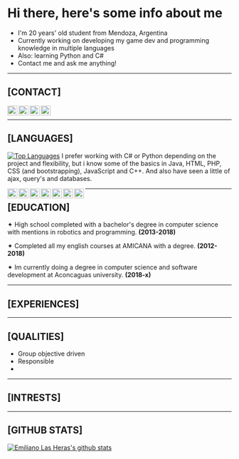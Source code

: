#  Hi there, here's some info about me

-  I'm 20 years' old student from Mendoza, Argentina
-  Currently working on developing my game dev and programming knowledge in multiple languages
-  Also: learning Python and C#
-  Contact me and ask me anything!

___

##  [CONTACT]

<a href = "mailto: emilasheras.uni@gmail.com"><img align="left" alt="emilasheras | Gmail" width="22px" src="https://cdn.jsdelivr.net/npm/simple-icons@3.5.0/icons/gmail.svg" /></a>
[<img align="left" alt="emilasheras | Twitter" width="22px" src="https://cdn.jsdelivr.net/npm/simple-icons@3.5.0/icons/twitter.svg" />][twitter]
[<img align="left" alt="emilasheras | Linked-In" width="22px" src="https://cdn.jsdelivr.net/npm/simple-icons@3.5.0/icons/linkedin.svg" />][linkedin]
[<img align="left" alt="emilasheras | Instagram" width="22px" src="https://cdn.jsdelivr.net/npm/simple-icons@3.5.0/icons/instagram.svg" />][instagram]
</br>

___

##  [LANGUAGES]

[![Top Languages](https://github-readme-stats.vercel.app/api/top-langs/?username=emilasheras&hide=glsl,hlsl,shaderlab)](https://github.com/emilasheras/github-readme-stats)
I prefer working with C# or Python depending on the project and flexibility, but i know some of the basics in Java, HTML, PHP, CSS (and bootstrapping), JavaScript and C++. And also have seen a little of ajax, query's and databases.

<img align="left" width="22px" src="https://cdn.jsdelivr.net/npm/simple-icons@3.5.0/icons/csharp.svg" />
<img align="left" width="22px" src="https://cdn.jsdelivr.net/npm/simple-icons@3.5.0/icons/python.svg" />
<img align="left" width="22px" src="https://cdn.jsdelivr.net/npm/simple-icons@3.5.0/icons/html5.svg" />
<img align="left" width="22px" src="https://cdn.jsdelivr.net/npm/simple-icons@3.5.0/icons/php.svg" />
<img align="left" width="22px" src="https://cdn.jsdelivr.net/npm/simple-icons@3.5.0/icons/css3.svg" />
<img align="left" width="22px" src="https://cdn.jsdelivr.net/npm/simple-icons@3.5.0/icons/javascript.svg" />
<img align="left" width="22px" src="https://cdn.jsdelivr.net/npm/simple-icons@3.5.0/icons/cplusplus.svg" />

___

##  [EDUCATION]

✦  High school completed with a bachelor's degree in computer science with mentions in robotics and programming. **(2013-2018)**

✦  Completed all my english courses at AMICANA with a degree. **(2012-2018)**

✦  Im currently doing a degree in computer science and software development at Aconcaguas university. **(2018-x)**

___

##  [EXPERIENCES]
  
___

##  [QUALITIES]

-  Group objective driven
-  Responsible
-  

___

##  [INTRESTS]

___

##  [GITHUB STATS]


[![Emiliano Las Heras's github stats](https://github-readme-stats.vercel.app/api?username=emilasheras)](https://github.com/emilasheras/github-readme-stats)






[twitter]: https://twitter.com/lhs_emi
[linkedin]: https://www.linkedin.com/in/emiliano-las-heras-09b13b190/
[instagram]: https://www.instagram.com/emilasheras